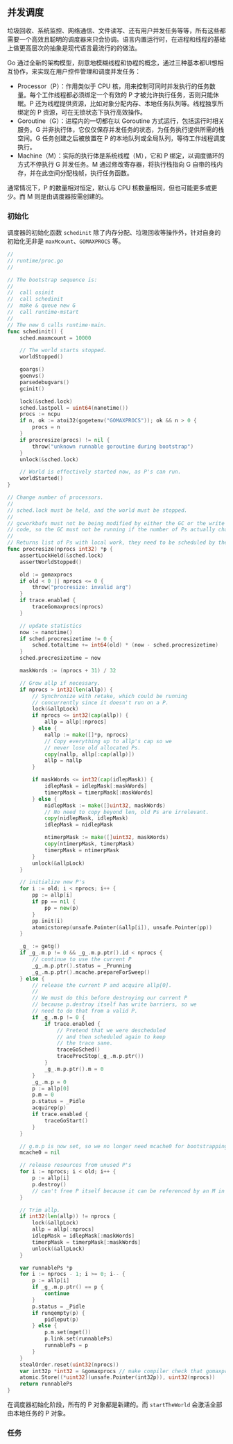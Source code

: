 并发调度
-------------

垃圾回收、系统监控、网络通信、文件读写、还有用户并发任务等等，所有这些都需要一个高效且聪明的调度器来只会协调。语言内置运行时，在进程和线程的基础上做更高层次的抽象是现代语言最流行的的做法。

Go 通过全新的架构模型，刻意地模糊线程和协程的概念，通过三种基本都UI想相互协作，来实现在用户控件管理和调度并发任务：

* Processor（P）：作用类似于 CPU 核，用来控制可同时并发执行的任务数量。每个工作线程都必须绑定一个有效的 P 才被允许执行任务，否则只能休眠。P 还为线程提供资源，比如对象分配内存、本地任务队列等。线程独享所绑定的 P 资源，可在无锁状态下执行高效操作。
* Goroutine（G）：进程内的一切都在以 Goroutine 方式运行，包括运行时相关服务。G 并非执行体，它仅仅保存并发任务的状态，为任务执行提供所需的栈空间。G 任务创建之后被放置在 P 的本地队列或全局队列，等待工作线程调度执行。
* Machine（M）：实际的执行体是系统线程（M），它和 P 绑定，以调度循环的方式不停执行 G 并发任务。M 通过修改寄存器，将执行栈指向 G 自带的栈内存，并在此空间分配栈帧，执行任务函数。

通常情况下，P 的数量相对恒定，默认与 CPU 核数量相同，但也可能更多或更少。而 M 则是由调度器按需创建的。



### 初始化

调度器的初始化函数 `schedinit` 除了内存分配、垃圾回收等操作外，针对自身的初始化无非是 `maxMcount`、`GOMAXPROCS` 等。

```go
//
// runtime/proc.go
//

// The bootstrap sequence is:
//
//	call osinit
//	call schedinit
//	make & queue new G
//	call runtime·mstart
//
// The new G calls runtime·main.
func schedinit() {
	sched.maxmcount = 10000

	// The world starts stopped.
	worldStopped()

	goargs()
	goenvs()
	parsedebugvars()
	gcinit()

	lock(&sched.lock)
	sched.lastpoll = uint64(nanotime())
	procs := ncpu
	if n, ok := atoi32(gogetenv("GOMAXPROCS")); ok && n > 0 {
		procs = n
	}
	if procresize(procs) != nil {
		throw("unknown runnable goroutine during bootstrap")
	}
	unlock(&sched.lock)

	// World is effectively started now, as P's can run.
	worldStarted()
}

// Change number of processors.
//
// sched.lock must be held, and the world must be stopped.
//
// gcworkbufs must not be being modified by either the GC or the write barrier
// code, so the GC must not be running if the number of Ps actually changes.
//
// Returns list of Ps with local work, they need to be scheduled by the caller.
func procresize(nprocs int32) *p {
	assertLockHeld(&sched.lock)
	assertWorldStopped()

	old := gomaxprocs
	if old < 0 || nprocs <= 0 {
		throw("procresize: invalid arg")
	}
	if trace.enabled {
		traceGomaxprocs(nprocs)
	}

	// update statistics
	now := nanotime()
	if sched.procresizetime != 0 {
		sched.totaltime += int64(old) * (now - sched.procresizetime)
	}
	sched.procresizetime = now

	maskWords := (nprocs + 31) / 32

	// Grow allp if necessary.
	if nprocs > int32(len(allp)) {
		// Synchronize with retake, which could be running
		// concurrently since it doesn't run on a P.
		lock(&allpLock)
		if nprocs <= int32(cap(allp)) {
			allp = allp[:nprocs]
		} else {
			nallp := make([]*p, nprocs)
			// Copy everything up to allp's cap so we
			// never lose old allocated Ps.
			copy(nallp, allp[:cap(allp)])
			allp = nallp
		}

		if maskWords <= int32(cap(idlepMask)) {
			idlepMask = idlepMask[:maskWords]
			timerpMask = timerpMask[:maskWords]
		} else {
			nidlepMask := make([]uint32, maskWords)
			// No need to copy beyond len, old Ps are irrelevant.
			copy(nidlepMask, idlepMask)
			idlepMask = nidlepMask

			ntimerpMask := make([]uint32, maskWords)
			copy(ntimerpMask, timerpMask)
			timerpMask = ntimerpMask
		}
		unlock(&allpLock)
	}

	// initialize new P's
	for i := old; i < nprocs; i++ {
		pp := allp[i]
		if pp == nil {
			pp = new(p)
		}
		pp.init(i)
		atomicstorep(unsafe.Pointer(&allp[i]), unsafe.Pointer(pp))
	}

	_g_ := getg()
	if _g_.m.p != 0 && _g_.m.p.ptr().id < nprocs {
		// continue to use the current P
		_g_.m.p.ptr().status = _Prunning
		_g_.m.p.ptr().mcache.prepareForSweep()
	} else {
		// release the current P and acquire allp[0].
		//
		// We must do this before destroying our current P
		// because p.destroy itself has write barriers, so we
		// need to do that from a valid P.
		if _g_.m.p != 0 {
			if trace.enabled {
				// Pretend that we were descheduled
				// and then scheduled again to keep
				// the trace sane.
				traceGoSched()
				traceProcStop(_g_.m.p.ptr())
			}
			_g_.m.p.ptr().m = 0
		}
		_g_.m.p = 0
		p := allp[0]
		p.m = 0
		p.status = _Pidle
		acquirep(p)
		if trace.enabled {
			traceGoStart()
		}
	}

	// g.m.p is now set, so we no longer need mcache0 for bootstrapping.
	mcache0 = nil

	// release resources from unused P's
	for i := nprocs; i < old; i++ {
		p := allp[i]
		p.destroy()
		// can't free P itself because it can be referenced by an M in syscall
	}

	// Trim allp.
	if int32(len(allp)) != nprocs {
		lock(&allpLock)
		allp = allp[:nprocs]
		idlepMask = idlepMask[:maskWords]
		timerpMask = timerpMask[:maskWords]
		unlock(&allpLock)
	}

	var runnablePs *p
	for i := nprocs - 1; i >= 0; i-- {
		p := allp[i]
		if _g_.m.p.ptr() == p {
			continue
		}
		p.status = _Pidle
		if runqempty(p) {
			pidleput(p)
		} else {
			p.m.set(mget())
			p.link.set(runnablePs)
			runnablePs = p
		}
	}
	stealOrder.reset(uint32(nprocs))
	var int32p *int32 = &gomaxprocs // make compiler check that gomaxprocs is an int32
	atomic.Store((*uint32)(unsafe.Pointer(int32p)), uint32(nprocs))
	return runnablePs
}
```

在调度器初始化阶段，所有的 P 对象都是新建的。而 `startTheWorld` 会激活全部由本地任务的 P 对象。



### 任务

 